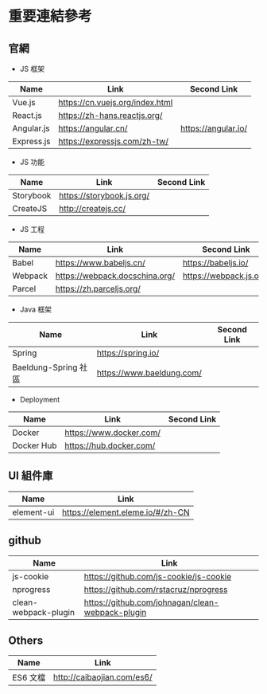 # 重要連結參考

## 官網

- JS 框架

| Name       | Link                            | Second Link         |
| ---------- | ------------------------------- | ------------------- |
| Vue.js     | https://cn.vuejs.org/index.html |
| React.js   | https://zh-hans.reactjs.org/    |
| Angular.js | https://angular.cn/             | https://angular.io/ |
| Express.js | https://expressjs.com/zh-tw/    |

- JS 功能

| Name      | Link                      | Second Link |
| --------- | ------------------------- | ----------- |
| Storybook | https://storybook.js.org/ |
| CreateJS  | http://createjs.cc/       |

- JS 工程

| Name    | Link                           | Second Link             |
| ------- | ------------------------------ | ----------------------- |
| Babel   | https://www.babeljs.cn/        | https://babeljs.io/     |
| Webpack | https://webpack.docschina.org/ | https://webpack.js.org/ |
| Parcel  | https://zh.parceljs.org/       |                         |

- Java 框架

| Name                 | Link                      | Second Link |
| -------------------- | ------------------------- | ----------- |
| Spring               | https://spring.io/        |
| Baeldung-Spring 社區 | https://www.baeldung.com/ |

- Deployment

| Name       | Link                    | Second Link |
| ---------- | ----------------------- | ----------- |
| Docker     | https://www.docker.com/ |
| Docker Hub | https://hub.docker.com/ |

## UI 組件庫

| Name       | Link                             |
| ---------- | -------------------------------- |
| element-ui | https://element.eleme.io/#/zh-CN |

## github

| Name                 | Link                                             |
| -------------------- | ------------------------------------------------ |
| js-cookie            | https://github.com/js-cookie/js-cookie           |
| nprogress            | https://github.com/rstacruz/nprogress            |
| clean-webpack-plugin | https://github.com/johnagan/clean-webpack-plugin |

## Others

| Name     | Link                       |
| -------- | -------------------------- |
| ES6 文檔 | http://caibaojian.com/es6/ |
